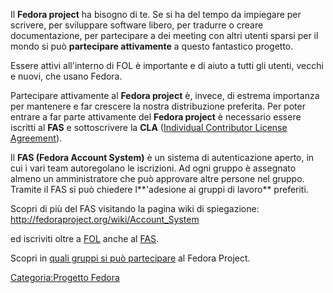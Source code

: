 Il **Fedora project** ha bisogno di te. Se si ha del tempo da impiegare per scrivere, per sviluppare software libero, per tradurre o creare documentazione, per partecipare a dei meeting con altri utenti sparsi per il mondo si può **partecipare attivamente** a questo fantastico progetto.

Essere attivi all'interno di FOL è importante e di aiuto a tutti gli utenti, vecchi e nuovi, che usano Fedora.

Partecipare attivamente al **Fedora project** è, invece, di estrema importanza per mantenere e far crescere la nostra distribuzione preferita.
Per poter entrare a far parte attivamente del **Fedora project** è necessario essere iscritti al **FAS** e sottoscrivere la **CLA** ([Individual Contributor License Agreement](http://fedoraproject.org/wiki/Legal/Licenses/CLA)).

Il **FAS (Fedora Account System)** è un sistema di autenticazione aperto, in cui i vari team autoregolano le iscrizioni. Ad ogni gruppo è assegnato almeno un amministratore che può approvare altre persone nel gruppo. Tramite il FAS si può chiedere l**'adesione ai gruppi di lavoro** preferiti.

Scopri di più del FAS visitando la pagina wiki di spiegazione: <http://fedoraproject.org/wiki/Account_System>

ed iscriviti oltre a [FOL](http://www.fedoraonline.it/user/register) anche al [FAS](https://admin.fedoraproject.org/accounts/user/new).

Scopri in [quali gruppi si può partecipare](http://fedoraproject.org/it/join-fedora) al Fedora Project.

[Categoria:Progetto Fedora](Categoria:Progetto_Fedora "wikilink")
